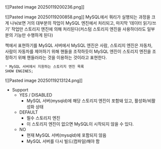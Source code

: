 ![[Pasted image 20250119200236.png]]

![[Pasted image 20250119200858.png]]
MySQL에서 쿼리가 실행되는 과정을 크게 나눠보면 거의 대부분의 작업이 MySQL 엔진에서 처리되고,
마지막 '데이터 읽기/쓰기' 작업만 스토리지 엔진에 의해 처리된다(커스텀 스토리지 엔진을 사용하더라도 일부분의 기능만 수행하게 된다)

책에서 표현하기를 MySQL 서버에서 MySQL 엔진은 사람, 스토리지 엔진은 자동차, 사람이 자동차를 제어하기 위해 핸들을 조작하듯이 MySQL 엔진이 스토리지 엔진을 조정하기 위해 핸들러라는 것을 이용하는 것이라고 표현한다.

```SQL
* MySQL 서버에서 지원하는 스토리지 엔진 목록
SHOW ENGINES;
```

![[Pasted image 20250119213124.png]]

- Support
	- YES / DISABLED
		- MySQL 서버(mysqld)에 해당 스토리지 엔진이 포함돼 있고, 활성화/비활성화 상태
	- DEFAULT
		- 필수 스토리지 엔진
		- 이 스토리지 엔진이 없으면 MySQL이 시작되지 않을 수 있다.
	- NO
		- 현재 MySQL 서버(mysqld)에 포함되지 않음
		- MySQL 서버를 다시 빌드(컴파일)해야 함